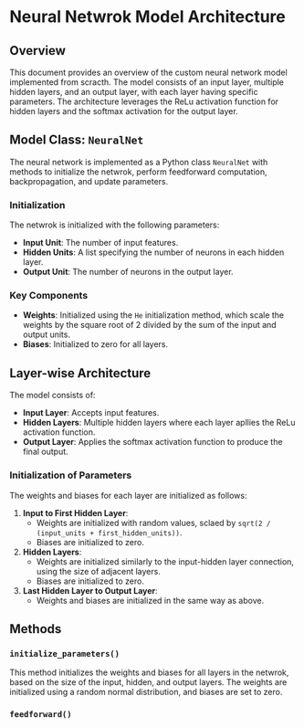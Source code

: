 # Neural Netwrok Model Architecture

## Overview
This document provides an overview of the custom neural network model implemented from scracth.
The model consists of an input layer, multiple hidden layers, and an output layer, with each layer having specific parameters. The architecture leverages the ReLu activation function for hidden layers and the softmax activation for the output layer.

## Model Class: `NeuralNet`
The neural network is implemented as a Python class `NeuralNet` with methods to initialize the netwrok, perform feedforward computation, backpropagation, and update parameters.

### Initialization
The netwrok is initialized with the following parameters:
- **Input Unit**: The number of input features.
- **Hidden Units**: A list specifying the number of neurons in each hidden layer.
- **Output Unit**: The number of neurons in the output layer.

### Key Components
- **Weights**: Initialized using the `He` initialization method, which scale the weights by the square root of 2 divided by the sum of the input and output units.
- **Biases**: Initialized to zero for all layers.

## Layer-wise Architecture
The model consists of:
- **Input Layer**: Accepts input features.
- **Hidden Layers**: Multiple hidden layers where each layer apllies the ReLu activation function.
- **Output Layer**: Applies the softmax activation function to produce the final output.

### Initialization of Parameters
The weights and biases for each layer are initialized as follows:
1. **Input to First Hidden Layer**:
   - Weights are initialized with random values, sclaed by `sqrt(2 / (input_units + first_hidden_units))`.
   - Biases are initialized to zero.
2. **Hidden Layers**:
   - Weights are initialized similarly to the input-hidden layer connection, using the size of adjacent layers.
   - Biases are initialized to zero.
3. **Last Hidden Layer to Output Layer**:
   - Weights and biases are initialized in the same way as above.

## Methods

### `initialize_parameters()`
This method initializes the weights and biases for all layers in the netwrok, based on the size of the input, hidden, and output layers. The weights are initialized using a random normal distribution, and biases are set to zero.

### `feedforward()`




